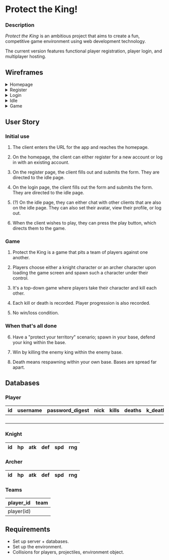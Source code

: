 # Protect the King!

### Description

_Protect the King_ is an ambitious project that aims to create a fun, competitive game environment using web development technology.

The current version features functional player registration, player login, and multiplayer hosting.

## Wireframes

<details> 
<summary>Homepage</summary>
<img src="https://i.imgur.com/qTqaHHu.jpg" />
</details>

<details>
<summary>Register</summary>
<img src="https://i.imgur.com/B52WX9N.jpg" />
</details>

<details>
<summary>Login</summary>
<img src="https://i.imgur.com/cKgT85i.jpg" />
</details>

<details>
<summary>Idle</summary>
<br>
<img src="https://i.imgur.com/oNUt8WS.jpg" />
</details>

<details>
<summary>Game</summary>
<img src="https://i.imgur.com/CFsngQN.jpg" />
</details>

## User Story

### Initial use

1. The client enters the URL for the app and reaches the homepage.

2. On the homepage, the client can either register for a new account or log in with an existing account.

3. On the register page, the client fills out and submits the form. They are directed to the idle page.

4. On the login page, the client fills out the form and submits the form. They are directed to the idle page.

5. (?) On the idle page, they can either chat with other clients that are also on the idle page. They can also set their avatar, view their profile, or log out.

6. When the client wishes to play, they can press the play button, which directs them to the game.

### Game

1. Protect the King is a game that pits a team of players against one another.

2. Players choose either a knight character or an archer character upon loading the game screen and spawn such a character under their control.

3. It's a top-down game where players take their character and kill each other.

4. Each kill or death is recorded. Player progression is also recorded.

5. No win/loss condition.

### When that's all done

6. Have a "protect your territory" scenario; spawn in your base, defend your king within the base.

7. Win by killing the enemy king within the enemy base.

8. Death means respawning within your own base. Bases are spread far apart.

## Databases

### Player

| id | username | password\_digest | nick | kills | deaths | k\_deaths | a\_deaths | knight | archer | k\_kills | a\_kills |
|:-:|:-:|:-:|:-:|:-:|:-:|:-:|:-:|:-:|:-:|:-:|:-:|
|||||||||knight(id)|archer(id)|||

### Knight

| id | hp | atk | def | spd | rng |
|:--:|:--:|:---:|:---:|:---:|:---:|

### Archer

| id | hp | atk | def | spd | rng |
|:--:|:--:|:---:|:---:|:---:|:---:|

### Teams

| player_id | team |
|:--:|:----:|
|player(id)||

## Requirements

- Set up server + databases.
- Set up the environment.
- Collisions for players, projectiles, environment object.
